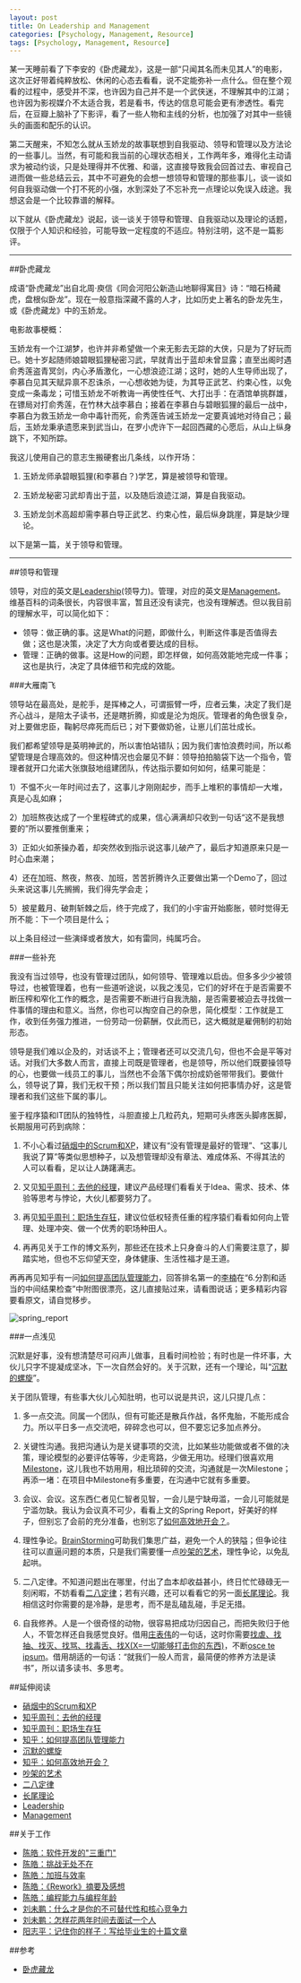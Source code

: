 ```yaml
---
layout: post
title: On Leadership and Management
categories: [Psychology, Management, Resource]
tags: [Psychology, Management, Resource]
---
```


某一天睡前看了下李安的《卧虎藏龙》，这是一部“只闻其名而未见其人”的电影，这次正好带着纯粹放松、休闲的心态去看看，说不定能弥补一点什么。但在整个观看的过程中，感受并不深，也许因为自己并不是一个武侠迷，不理解其中的江湖；也许因为影视媒介不太适合我，若是看书，传达的信息可能会更有渗透性。看完后，在豆瓣上脑补了下影评，看了一些人物和主线的分析，也加强了对其中一些镜头的画面和配乐的认识。

第二天醒来，不知怎么就从玉娇龙的故事联想到自我驱动、领导和管理以及方法论的一些事儿。当然，有可能和我当前的心理状态相关，工作两年多，难得化主动请求为被动约谈，只是处理得并不优雅、和谐，这直接导致我会回首过去、审视自己进而做一些总结云云，其中不可避免的会想一想领导和管理的那些事儿，谈一谈如何自我驱动做一个打不死的小强，水到深处了不忘补充一点理论以免误入歧途。我想这会是一个比较靠谱的解释。

以下就从《卧虎藏龙》说起，谈一谈关于领导和管理、自我驱动以及理论的话题，仅限于个人知识和经验，可能导致一定程度的不适应。特别注明，这不是一篇影评。

---

##卧虎藏龙

成语“卧虎藏龙”出自北周·庾信《同会河阳公新造山地聊得寓目》诗：“暗石椅藏虎，盘根似卧龙”。现在一般意指深藏不露的人才，比如历史上著名的卧龙先生，或《卧虎藏龙》中的玉娇龙。

电影故事梗概：

玉娇龙有一个江湖梦，也许并非希望做一个来无影去无踪的大侠，只是为了好玩而已。她十岁起随师娘碧眼狐狸秘密习武，早就青出于蓝却未曾显露；直至出阁时遇俞秀莲盗青冥剑，内心矛盾激化，一心想浪迹江湖；这时，她的人生导师出现了，李慕白见其天赋异禀不忍诛杀，一心想收她为徒，为其导正武艺、约束心性，以免变成一条毒龙；可惜玉娇龙不听教诲一再使性任气、大打出手：在酒馆单挑群雄，在镖局对打俞秀莲，在竹林大战李慕白；接着在李慕白与碧眼狐狸的最后一战中，李慕白为救玉娇龙一命中毒针而死，俞秀莲告诫玉娇龙一定要真诚地对待自己；最后，玉娇龙秉承遗愿来到武当山，在罗小虎许下一起回西藏的心愿后，从山上纵身跳下，不知所踪。

我这儿使用自己的意志生搬硬套出几条线，以作开场：

1) 玉娇龙师承碧眼狐狸(和李慕白？)学艺，算是被领导和管理。

2) 玉娇龙秘密习武却青出于蓝，以及随后浪迹江湖，算是自我驱动。

3) 玉娇龙剑术高超却需李慕白导正武艺、约束心性，最后纵身跳崖，算是缺少理论。

以下是第一篇，关于领导和管理。

---

##领导和管理

领导，对应的英文是[Leadership](http://en.wikipedia.org/wiki/Leadership)(领导力)。管理，对应的英文是[Management](http://en.wikipedia.org/wiki/Management)。维基百科的词条很长，内容很丰富，暂且还没有读完，也没有理解透。但以我目前的理解水平，可以简化如下：

* 领导：做正确的事。这是What的问题，即做什么，判断这件事是否值得去做；这也是决策，决定了大方向或者要达成的目标。
* 管理：正确的做事。这是How的问题，即怎样做，如何高效能地完成一件事；这也是执行，决定了具体细节和完成的效能。

###大雁南飞

领导站在最高处，是舵手，是挥棒之人，可谓振臂一呼，应者云集，决定了我们是齐心战斗，是陪太子读书，还是瞎折腾，抑或是沦为炮灰。管理者的角色很复杂，对上要做忠臣，鞠躬尽瘁死而后已；对下要做奶爸，让崽儿们茁壮成长。

我们都希望领导是英明神武的，所以害怕站错队；因为我们害怕浪费时间，所以希望管理是合理高效的。但这种情况也会屡见不鲜：领导拍拍脑袋下达一个指令，管理者就开口允诺大张旗鼓地组建团队，传达指示要如何如何，结果可能是：

1）不愠不火一年时间过去了，这事儿才刚刚起步，而手上堆积的事情却一大堆，真是心乱如麻；

2）加班熬夜达成了一个里程碑式的成果，信心满满却只收到一句话“这不是我想要的”所以要推倒重来；

3）正如火如荼操办着，却突然收到指示说这事儿破产了，最后才知道原来只是一时心血来潮；

4）还在加班、熬夜，熬夜、加班，苦苦折腾许久正要做出第一个Demo了，回过头来说这事儿先搁搁，我们得先学会走；

5）披星戴月、破荆斩棘之后，终于完成了，我们的小宇宙开始膨胀，顿时觉得无所不能：下一个项目是什么；

以上条目经过一些演绎或者放大，如有雷同，纯属巧合。

###一些补充

我没有当过领导，也没有管理过团队，如何领导、管理难以启齿。但多多少少被领导过，也被管理着，也有一些道听途说，以我之浅见，它们的好坏在于是否需要不断压榨和窄化工作的概念，是否需要不断进行自我洗脑，是否需要被迫去寻找做一件事情的理由和意义。当然，你也可以掏空自己的杂思，简化模型：工作就是工作，收到任务强力推进，一份劳动一份薪酬，仅此而已，这大概就是雇佣制的初始形态。

领导是我们难以企及的，对话谈不上；管理者还可以交流几句，但也不会是平等对话。对我们大多数人而言，直接上司既是管理者，也是领导，所以他们既要操领导的心，也要做一线员工的事儿，当然也不会落下偶尔扮成奶爸带带我们。要做什么，领导说了算，我们无权干预；所以我们暂且只能关注如何把事情办好，这是管理者和我们这些下属的事儿。

鉴于程序猿和IT团队的独特性，斗胆直接上几粒药丸，短期可头疼医头脚疼医脚，长期服用可药到病除：

1) 不小心看过[硝烟中的Scrum和XP](http://book.douban.com/subject/5501718/)，建议有“没有管理是最好的管理”、“这事儿我说了算”等类似思想种子，以及想管理却没有章法、难成体系、不得其法的人可以看看，足以让人踌躇满志。

2) 又见[知乎周刊：去他的经理](http://www.duokan.com/book/41282)，建议产品经理们看看关于Idea、需求、技术、体验等思考与悖论，大伙儿都要努力了。

3) 再见[知乎周刊：职场生存狂](http://www.duokan.com/book/41436)，建议位低权轻责任重的程序猿们看看如何向上管理、处理冲突、做一个优秀的职场种田人。

4) 再再见关于工作的博文系列，那些还在技术上只身奋斗的人们需要注意了，脚踏实地，但也不忘仰望天空，身体健康、生活性福才是王道。

再再再见知乎有一问[如何提高团队管理能力](http://www.zhihu.com/question/21019164)，回答排名第一的[李楠](http://www.zhihu.com/people/linan)在“6.分割和适当的中间结果检查”中附图很漂亮，这儿直接贴过来，请看图说话；更多精彩内容要看原文，请自觉移步。

![spring_report](http://dylanninin.com/assets/images/2013/spring_report.jpg)

###一点浅见

沉默是好事，没有想清楚尽可闷声儿做事，且看时间检验；有时也是一件坏事，大伙儿只字不提凝成坚冰，下一次自然会好的。关于沉默，还有一个理论，叫“[沉默的螺旋](http://en.wikipedia.org/wiki/Spiral_of_silence)”。

关于团队管理，有些事大伙儿心知肚明，也可以说是共识，这儿只提几点：

1) 多一点交流。同属一个团队，但有可能还是散兵作战，各怀鬼胎，不能形成合力。所以平日多一点交流吧，碎碎念也可以，但不要忘记多加点养分。

2) 关键性沟通。我把沟通认为是关键事项的交流，比如某些功能做或者不做的决策，理论模型的必要评估等等，少走弯路，少做无用功。经理们很喜欢用[Milestone](http://en.wikipedia.org/wiki/Milestone)，这儿我也不妨用用，相比琐碎的交流，沟通就是一次Milestone；再添一堵：在项目中Milestone有多重要，在沟通中它就有多重要。

3) 会议、会议。这东西仁者见仁智者见智，一会儿是宁缺毋滥，一会儿可能就是宁滥勿缺。我认为会议真不可少，看看上文的Spring Report，好美好的样子，但别忘了会前的充分准备，也别忘了[如何高效地开会？](http://www.zhihu.com/question/21002275)。

4) 理性争论。[BrainStorming](http://en.wikipedia.org/wiki/Brainstorming)可助我们集思广益，避免一个人的狭隘；但争论往往可以直逼问题的本质，只是我们需要懂一点[吵架的艺术](http://dylanninin.com/blog/2013/12/08/disagree.html)，理性争论，以免乱起哄。

5) 二八定律。不知道问题出在哪里，付出了血本却收益甚小，终日忙忙碌碌无一刻闲暇，不妨看看[二八定律](http://en.wikipedia.org/wiki/Pareto_principle)；若有兴趣，还可以看看它的另一面[长尾理论](http://en.wikipedia.org/wiki/The_Long_Tail)。我相信这时你需要的是冷静，是思考，而不是乱磕乱碰，手足无措。

6) 自我修养。人是一个很奇怪的动物，很容易把成功归因自己，而把失败归于他人，不管怎样还自我感觉良好。借用[庄表伟](http://www.zhihu.com/people/zhuang-biao-wei)的一句话，这时你需要[找虐、找抽、找灭、找骂、找毒舌、找X(X=一切能够打击你的东西)](http://www.zhihu.com/question/21127275)，不断[osce te ipsum](http://en.wikipedia.org/wiki/Nosce_te_ipsum)。借用胡适的一句话：“就我们一般人而言，最简便的修养方法是读书”，所以请多读书、多思考。

##延伸阅读

* [硝烟中的Scrum和XP](http://book.douban.com/subject/5501718/)
* [知乎周刊：去他的经理](http://www.duokan.com/book/41282)
* [知乎周刊：职场生存狂](http://www.duokan.com/book/41436)
* [知乎：如何提高团队管理能力](http://www.zhihu.com/question/21019164)
* [沉默的螺旋](http://en.wikipedia.org/wiki/Spiral_of_silence)
* [知乎：如何高效地开会？](http://www.zhihu.com/question/21002275)
* [吵架的艺术](http://dylanninin.com/blog/2013/12/08/disagree.html)
* [二八定律](http://en.wikipedia.org/wiki/Pareto_principle)
* [长尾理论](http://en.wikipedia.org/wiki/The_Long_Tail)
* [Leadership](http://en.wikipedia.org/wiki/Leadership)
* [Management](http://en.wikipedia.org/wiki/Management)

##关于工作

* [陈皓：软件开发的"三重门"](http://coolshell.cn/articles/6526.html)
* [陈皓：挑战无处不在](http://coolshell.cn/articles/7048.html)
* [陈皓：加班与效率](http://coolshell.cn/articles/10217.html)
* [陈皓：《Rework》摘要及感想](http://coolshell.cn/articles/9156.html)
* [陈皓：编程能力与编程年龄](http://coolshell.cn/articles/10688.html)
* [刘未鹏：什么才是你的不可替代性和核心竞争力](http://mindhacks.cn/2009/01/14/make-yourself-irreplacable/)
* [刘未鹏：怎样花两年时间去面试一个人](http://mindhacks.cn/2011/11/04/how-to-interview-a-person-for-two-years/)
* [阳志平：记住你的样子：写给毕业生的十篇文章](http://www.yangzhiping.com/psy/remember-who-you-are.html)

##参考

* [卧虎藏龙](http://www.douban.com/subject/1301168/)
